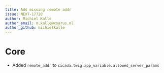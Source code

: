 ```yaml
---
title: Add missing remote addr
issue: NEXT-17728
author: Michiel Kalle
author_email: m.kalle@xsarus.nl
author_github: michielkalle
---
```

# Core
* Added `remote_addr` to `cicada.twig.app_variable.allowed_server_params`
